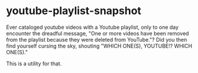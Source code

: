 # youtube-playlist-snapshot
Ever cataloged youtube videos with a Youtube playlist, only to one day encounter the dreadful message, "One or more videos have been removed from the playlist because they were deleted from YouTube."? Did you then find yourself cursing the sky, shouting "WHICH ONE(S), YOUTUBE!? WHICH ONE(S)."

This is a utility for that.
